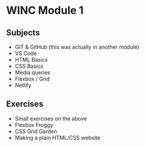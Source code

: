 # WINC Module 1

## Subjects

- GIT & GitHub (this was actually in another module)
- VS Code
- HTML Basics
- CSS Basics
- Media queries
- Flexbox / Grid
- Netlify

## Exercises

- Small exercises on the above
- Flexbox Froggy
- CSS Grid Garden
- Making a plain HTML/CSS website
